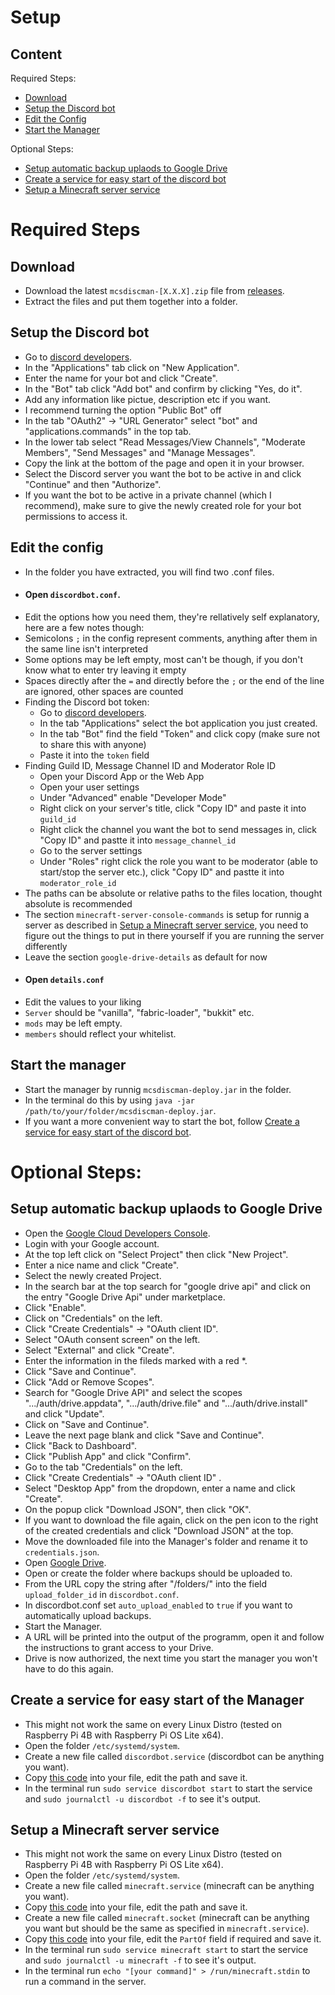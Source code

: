 # Setup

## Content
Required Steps:
- [Download](https://github.com/Tre5et/mcs-discman/blob/main/SETUP.md#download)
- [Setup the Discord bot](https://github.com/Tre5et/mcs-discman/blob/main/SETUP.md#setup-the-discord-bot)
- [Edit the Config](https://github.com/Tre5et/mcs-discman/blob/main/SETUP.md#edit-the-config)
- [Start the Manager](https://github.com/Tre5et/mcs-discman/blob/main/SETUP.md#start-the-manager)

Optional Steps:
- [Setup automatic backup uplaods to Google Drive](https://github.com/Tre5et/mcs-discman/blob/main/SETUP.md#setup-automatic-backup-uplaods-to-google-drive)
- [Create a service for easy start of the discord bot](https://github.com/Tre5et/mcs-discman/blob/main/SETUP.md#create-a-service-for-easy-start-of-the-manager)
- [Setup a Minecraft server service](https://github.com/Tre5et/mcs-discman/blob/main/SETUP.md#setup-a-minecraft-server-service)

# Required Steps
## Download
- Download the latest ```mcsdiscman-[X.X.X].zip``` file from [releases](https://github.com/Tre5et/mcs-discman/releases).
- Extract the files and put them together into a folder.

## Setup the Discord bot
- Go to [discord developers](https://discord.com/developers/).
- In the "Applications" tab click on "New Application".
- Enter the name for your bot and click "Create".
- In the "Bot" tab click "Add bot" and confirm by clicking "Yes, do it".
- Add any information like pictue, description etc if you want.
- I recommend turning the option "Public Bot" off
- In the tab "OAuth2" -> "URL Generator" select "bot" and "applications.commands" in the top tab.
- In the lower tab select "Read Messages/View Channels", "Moderate Members", "Send Messages" and "Manage Messages".
- Copy the link at the bottom of the page and open it in your browser.
- Select the Discord server you want the bot to be active in and click "Continue" and then "Authorize".
- If you want the bot to be active in a private channel (which I recommend), make sure to give the newly created role for your bot permissions to access it.

## Edit the config
- In the folder you have extracted, you will find two .conf files.
- #### Open ```discordbot.conf```.
- Edit the options how you need them, they're rellatively self explanatory, here are a few notes though:
- Semicolons ```;``` in the config represent comments, anything after them in the same line isn't interpreted
- Some options may be left empty, most can't be though, if you don't know what to enter try leaving it empty
- Spaces directly after the ```=``` and directly before the ```;``` or the end of the line are ignored, other spaces are counted
- Finding the Discord bot token:
  - Go to [discord developers](https://discord.com/developers/).
  - In the tab "Applications" select the bot application you just created.
  - In the tab "Bot" find the field "Token" and click copy (make sure not to share this with anyone)
  - Paste it into the ```token``` field
- Finding Guild ID, Message Channel ID and Moderator Role ID
  - Open your Discord App or the Web App
  - Open your user settings
  - Under "Advanced" enable "Developer Mode"
  - Right click on your server's title, click "Copy ID" and paste it into ```guild_id```
  - Right click the channel you want the bot to send messages in, click "Copy ID" and pastte it into ```message_channel_id```
  - Go to the server settings
  - Under "Roles" right click the role you want to be moderator (able to start/stop the server etc.), click "Copy ID" and pastte it into ```moderator_role_id```
- The paths can be absolute or relative paths to the files location, thought absolute is recommended
- The section ```minecraft-server-console-commands``` is setup for runnig a server as described in [Setup a Minecraft server service](https://github.com/Tre5et/mcs-discman/blob/main/SETUP.md#setup-a-minecraft-server-service), you need to figure out the things to put in there yourself if you are running the server differently
- Leave the section ```google-drive-details``` as default for now
- #### Open ```details.conf``` 
- Edit the values to your liking
- ```Server``` should be "vanilla", "fabric-loader", "bukkit" etc.
- ```mods``` may be left empty.
- ```members``` should reflect your whitelist.

## Start the manager
- Start the manager by runnig ```mcsdiscman-deploy.jar``` in the folder.
- In the terminal do this by using ```java -jar /path/to/your/folder/mcsdiscman-deploy.jar```.
- If you want a more convenient way to start the bot, follow [Create a service for easy start of the discord bot](https://github.com/Tre5et/mcs-discman/blob/main/SETUP.md#create-a-service-for-easy-start-of-the-manager).

# Optional Steps:
## Setup automatic backup uplaods to Google Drive
- Open the [Google Cloud Developers Console](https://console.cloud.google.com/).
- Login with your Google account.
- At the top left click on "Select Project" then click "New Project".
- Enter a nice name and click "Create".
- Select the newly created Project.
- In the search bar at the top search for "google drive api" and click on the entry "Google Drive Api" under marketplace.
- Click "Enable".
- Click on "Credentials" on the left.
- Click "Create Credentials" -> "OAuth client ID".
- Select "OAuth consent screen" on the left.
- Select "External" and click "Create".
- Enter the information in the fileds marked with a red *.
- Click "Save and Continue".
- Click "Add or Remove Scopes".
- Search for "Google Drive API" and select the scopes ".../auth/drive.appdata", ".../auth/drive.file" and ".../auth/drive.install" and click "Update".
- Click on "Save and Continue".
- Leave the next page blank and click "Save and Continue".
- Click "Back to Dashboard".
- Click "Publish App" and click "Confirm".
- Go to the tab "Credentials" on the left.
- Click "Create Credentials" -> "OAuth client ID" .
- Select "Desktop App" from the dropdown, enter a name and click "Create".
- On the popup click "Download JSON", then click "OK".
- If you want to download the file again, click on the pen icon to the right of the created credentials and click "Download JSON" at the top.
- Move the downloaded file into the Manager's folder and rename it to ```credentials.json```.
- Open [Google Drive](https://drive.google.com/).
- Open or create the folder where backups should be uploaded to.
- From the URL copy the string after "/folders/" into the field ```upload_folder_id``` in ```discordbot.conf```.
- In discordbot.conf set ```auto_upload_enabled``` to ```true``` if you want to automatically upload backups.
- Start the Manager.
- A URL will be printed into the output of the programm, open it and follow the instructions to grant access to your Drive.
- Drive is now authorized, the next time you start the manager you won't have to do this again.

## Create a service for easy start of the Manager
- This might not work the same on every Linux Distro (tested on Raspberry Pi 4B with Raspberry Pi OS Lite x64).
- Open the folder ```/etc/systemd/system```.
- Create a new file called ```discordbot.service``` (discordbot can be anything you want).
- Copy [this code](https://github.com/Tre5et/mcs-discman/blob/main/services/discordbot.service) into your file, edit the path and save it.
- In the terminal run ```sudo service discordbot start``` to start the service and ```sudo journalctl -u discordbot -f``` to see it's output.

## Setup a Minecraft server service
- This might not work the same on every Linux Distro (tested on Raspberry Pi 4B with Raspberry Pi OS Lite x64).
- Open the folder ```/etc/systemd/system```.
- Create a new file called ```minecraft.service``` (minecraft can be anything you want).
- Copy [this code](https://github.com/Tre5et/mcs-discman/blob/main/services/minecraft.service) into your file, edit the path and save it.
- Create a new file called ```minecraft.socket``` (minecraft can be anything you want but should be the same as specified in ```minecraft.service```).
- Copy [this code](https://github.com/Tre5et/mcs-discman/blob/main/services/minecraft.socket) into your file, edit the ```PartOf``` field if required and save it.
- In the terminal run ```sudo service minecraft start``` to start the service and ```sudo journalctl -u minecraft -f``` to see it's output.
- In the terminal run ```echo "[your command]" > /run/minecraft.stdin``` to run a command in the server.
